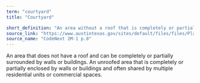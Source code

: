 ```yaml
---
term: "courtyard"
title: "Courtyard"

short_definition: "An area without a roof that is completely or partially surrounded by walls or buildings."
source_link: "https://www.austintexas.gov/sites/default/files/files/Planning/CodeNEXT/ALDC_PRD_23_LandDevelopmentCode_Combined_2017_0130_web.pdf"
source_name: "CodeNext 2M-1 p.8"
---
```

An area that does not have a roof and can be completely or partially surrounded by walls or buildings.
An unroofed area that is completely or partially enclosed by walls or buildings and often shared by multiple residential units or commercial spaces.
